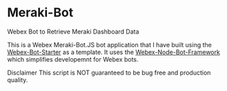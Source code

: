 # Meraki-Bot
Webex Bot to Retrieve Meraki Dashboard Data

This is a Webex Meraki-Bot.JS bot application that I have built using the [Webex-Bot-Starter](https://github.com/WebexSamples/webex-bot-starter) as a template. It uses the [Webex-Node-Bot-Framework](https://github.com/WebexCommunity/webex-node-bot-framework) which simplifies developemnt for Webex bots.



Disclaimer
This script is NOT guaranteed to be bug free and production quality.





